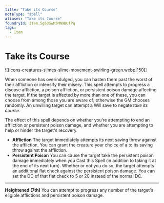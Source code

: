 ```yaml
---
title: "Take its Course"
noteType: "spell"
aliases: "Take its Course"
foundryId: Item.5g6OSwM5MN9DUfPq
tags:
  - Item
---
```


# Take its Course
![[icons-creatures-slimes-slime-movement-swirling-green.webp|150]]

When someone has overindulged, you can hasten them past the worst of their affliction or intensify their misery. This spell attempts to progress a disease affliction, a poison affliction, or persistent poison damage affecting the target. If the target is affected by more than one of these, you can choose from among those you are aware of; otherwise the GM chooses randomly. An unwilling target can attempt a Will save to negate _take its course_.

The effect of this spell depends on whether you're attempting to end an affliction or persistent poison damage, and whether you are attempting to help or hinder the target's recovery.

*   **Affliction** The target immediately attempts its next saving throw against the affliction. You can grant the creature your choice of a  to its saving throw against the affliction.
*   **Persistent Poison** You can cause the target take the persistent poison damage immediately when you Cast this Spell (in addition to taking it at the end of its next turn). Whether or not you do so, the target attempts an additional flat check against the persistent poison damage. You can set the DC of that flat check to 5 or 20 instead of the normal DC.

* * *

**Heightened (7th)** You can attempt to progress any number of the target's eligible afflictions and persistent poison damage.
